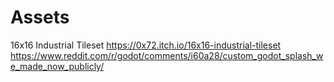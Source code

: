 # Assets

16x16 Industrial Tileset
https://0x72.itch.io/16x16-industrial-tileset
https://www.reddit.com/r/godot/comments/i60a28/custom_godot_splash_we_made_now_publicly/
